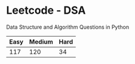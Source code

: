 # Leetcode - DSA

Data Structure and Algorithm Questions in Python

| Easy   |  Medium  | Hard |
|--------|----------|------|
|   117  |    120   |  34  |
